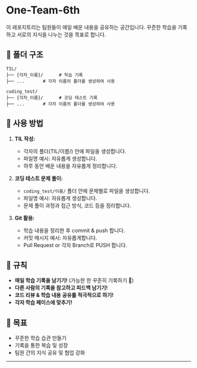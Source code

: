 # One-Team-6th

이 레포지토리는 팀원들이 매일 배운 내용을 공유하는 공간입니다. 꾸준한 학습을 기록하고 서로의 지식을 나누는 것을 목표로 합니다.

## 📂 폴더 구조

```
TIL/
├── {각자_이름}/      # 학습 기록
├── ...       # 각자 이름의 폴더를 생성하여 사용

coding_test/
├── {각자_이름}/      # 코딩 테스트 기록
├── ...       # 각자 이름의 폴더를 생성하여 사용
```

## 🚀 사용 방법

1. **TIL 작성:**
   - 각자의 폴더(TIL/이름/) 안에 파일을 생성합니다.
   - 파일명 예시: 자유롭게 생성합니다.
   - 하루 동안 배운 내용을 자유롭게 정리합니다.

2. **코딩 테스트 문제 풀이:**
   - `coding_test/이름/` 폴더 안에 문제별로 파일을 생성합니다.
   - 파일명 예시: 자유롭게 생성합니다.
   - 문제 풀이 과정과 접근 방식, 코드 등을 정리합니다.

3. **Git 활용:**
   - 학습 내용을 정리한 후 commit & push 합니다.
   - 커밋 메시지 예시: 자유롭게합니다.
   - Pull Request or 각자 Branch로 PUSH 합니다.

## 📌 규칙

- **매일 학습 기록을 남기기!** (가능한 한 꾸준히 기록하기 📝)
- **다른 사람의 기록을 참고하고 피드백 남기기!**
- **코드 리뷰 & 학습 내용 공유를 적극적으로 하기!**
- **각자 학습 페이스에 맞추기!**

## 🎯 목표

- 꾸준한 학습 습관 만들기
- 기록을 통한 복습 및 성장
- 팀원 간의 지식 공유 및 협업 강화

---
